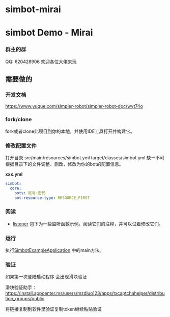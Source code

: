 # simbot-mirai
# simbot Demo - Mirai

### 群主的群
QQ: 620428906
欢迎各位大佬来玩

## 需要做的
### 开发文档
https://www.yuque.com/simpler-robot/simpler-robot-doc/wyt74o

### fork/clone
fork或者clone此项目到你的本地，并使用IDE工具打开并构建它。

### 修改配置文件

打开目录 src/main/resources/simbot.yml
        target/classes/simbot.yml
        缺一不可
根据目录下的文件调整、删改，修改为你的bot的配置信息。

**xxx.yml**

```yml
simbot:
  core:
    bots: 账号:密码
    bot-resource-type: RESOURCE_FIRST
```

### 阅读
- [listener](src/main/java/love/simbot/example/listener) 包下为一些监听函数示例。阅读它们的注释，并可以试着修改它们。

### 运行
执行[SimbotExampleApplication](src/main/java/love/simbot/example/SimbotExampleApplication.java) 中的main方法。

### 验证
如果第一次登陆启动程序 会出现滑块验证

滑块验证助手：https://install.appcenter.ms/users/mzdluo123/apps/txcaptchahelper/distribution_groups/public

将链接复制到软件里验证复制token继续粘贴验证


